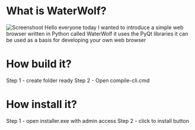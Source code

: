 # What is WaterWolf?
![Screenshoot]([https://github.com/jon/coolproject/raw/master/image/image.png](https://github.com/FoxGalaxy2MishaKhodakov/WaterWolf/blob/main/GitHubSRC/Screenshot.png))
Hello everyone today I wanted to introduce a simple web browser written in Python called WaterWolf it uses the PyQt libraries it can be used as a basis for developing your own web browser
# How build it?
Step 1 - create folder ready
Step 2 - Open compile-cli.cmd
# How install it?
Step 1 - open installer.exe with admin access
Step 2 - click to install button
